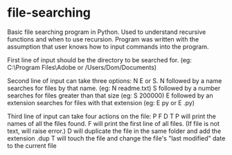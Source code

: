 # file-searching
Basic file searching program in Python. Used to understand recursive functions and when to use recursion.
Program was written with the assumption that user knows how to input commands into the program.

First line of input should be the directory to be searched for. (eg: C:\Program Files\Adobe or /Users/Dom/Documents)

Second line of input can take three options: N E or S.
N followed by a name searches for files by that name. (eg: N readme.txt)
S followed by a number searches for files greater than that size (eg: S 200000)
E followed by an extension searches for files with that extension (eg: E py or E .py)

Third line of input can take four actions on the file: P F D T
P will print the names of all the files found.
F will print the first line of all files. (If file is not text, will raise error.)
D will duplicate the file in the same folder and add the extension .dup
T will touch the file and  change the file's "last modified" date to the current file

